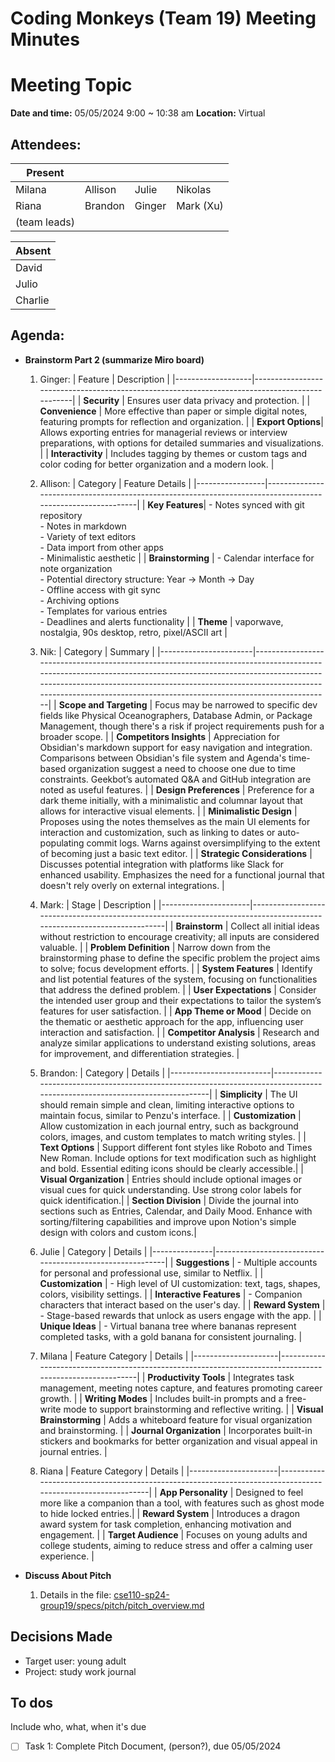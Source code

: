# Coding Monkeys (Team 19) Meeting Minutes
# Meeting Topic

**Date and time:** 05/05/2024 9:00 ~  10:38 am
**Location:** Virtual 

<!-- Note which members are present/absent (our team has 11 people) -->
## Attendees:
| Present      |             |            |            |
| -----------  | ----------- |----------- |----------- |
| Milana       | Allison     | Julie      | Nikolas    |
| Riana        | Brandon     | Ginger     | Mark (Xu)  |
| (team leads) |             |            |            |

<!--If no one is absent you can delete this, else move their names to the table -->
| Absent       |
| -----------  |
| David        |
| Julio        |
| Charlie      |


## Agenda:
* **Brainstorm Part 2 (summarize Miro board)**
  1. Ginger:
     | Feature           | Description                                                                                   |
      |-------------------|-----------------------------------------------------------------------------------------------|
      | **Security**      | Ensures user data privacy and protection.                                                     |
      | **Convenience**   | More effective than paper or simple digital notes, featuring prompts for reflection and organization. |
      | **Export Options**| Allows exporting entries for managerial reviews or interview preparations, with options for detailed summaries and visualizations. |
      | **Interactivity** | Includes tagging by themes or custom tags and color coding for better organization and a modern look. |
  2. Allison: 
      | Category        | Feature Details                                                                                           |
      |-----------------|------------------------------------------------------------------------------------------------------------|
      | **Key Features**| - Notes synced with git repository<br>- Notes in markdown<br>- Variety of text editors<br>- Data import from other apps<br>- Minimalistic aesthetic          |
      | **Brainstorming**  | - Calendar interface for note organization<br>- Potential directory structure: Year -> Month -> Day<br>- Offline access with git sync<br>- Archiving options<br>- Templates for various entries<br>- Deadlines and alerts functionality |
      | **Theme** | vaporwave, nostalgia, 90s desktop, retro, pixel/ASCII art |
  3. Nik:
      | Category              | Summary                                                                                                                                                                                                                                                                                                   |
      |-----------------------|-----------------------------------------------------------------------------------------------------------------------------------------------------------------------------------------------------------------------------------------------------------------------------------------------------------|
      | **Scope and Targeting**   | Focus may be narrowed to specific dev fields like Physical Oceanographers, Database Admin, or Package Management, though there's a risk if project requirements push for a broader scope.                                                                                                                    |
      | **Competitors Insights**  | Appreciation for Obsidian's markdown support for easy navigation and integration. Comparisons between Obsidian's file system and Agenda's time-based organization suggest a need to choose one due to time constraints. Geekbot’s automated Q&A and GitHub integration are noted as useful features.         |
      | **Design Preferences**    | Preference for a dark theme initially, with a minimalistic and columnar layout that allows for interactive visual elements.                                                                                                                                                                                |
      | **Minimalistic Design**   | Proposes using the notes themselves as the main UI elements for interaction and customization, such as linking to dates or auto-populating commit logs. Warns against oversimplifying to the extent of becoming just a basic text editor.                                                                   |
      | **Strategic Considerations** | Discusses potential integration with platforms like Slack for enhanced usability. Emphasizes the need for a functional journal that doesn't rely overly on external integrations.                                                                                                                            |

  4. Mark:
      | Stage                | Description                                                                                                           |
      |----------------------|-----------------------------------------------------------------------------------------------------------------------|
      | **Brainstorm**       | Collect all initial ideas without restriction to encourage creativity; all inputs are considered valuable.            |
      | **Problem Definition** | Narrow down from the brainstorming phase to define the specific problem the project aims to solve; focus development efforts. |
      | **System Features**  | Identify and list potential features of the system, focusing on functionalities that address the defined problem.     |
      | **User Expectations** | Consider the intended user group and their expectations to tailor the system’s features for user satisfaction.       |
      | **App Theme or Mood** | Decide on the thematic or aesthetic approach for the app, influencing user interaction and satisfaction.              |
      | **Competitor Analysis** | Research and analyze similar applications to understand existing solutions, areas for improvement, and differentiation strategies. |

  6. Brandon:
      | Category                | Details                                                                                                                    |
      |-------------------------|----------------------------------------------------------------------------------------------------------------------------|
      | **Simplicity**          | The UI should remain simple and clean, limiting interactive options to maintain focus, similar to Penzu's interface.       |
      | **Customization**       | Allow customization in each journal entry, such as background colors, images, and custom templates to match writing styles. |
      | **Text Options**        | Support different font styles like Roboto and Times New Roman. Include options for text modification such as highlight and bold. Essential editing icons should be clearly accessible.|
      | **Visual Organization** | Entries should include optional images or visual cues for quick understanding. Use strong color labels for quick identification.|
      | **Section Division**    | Divide the journal into sections such as Entries, Calendar, and Daily Mood. Enhance with sorting/filtering capabilities and improve upon Notion's simple design with colors and custom icons.|

  7. Julie
      | Category   | Details                                              |
      |---------------|----------------------------------------------------------|
      | **Suggestions** | - Multiple accounts for personal and professional use, similar to Netflix. |
      | **Customization** | - High level of UI customization: text, tags, shapes, colors, visibility settings. |
      | **Interactive Features** | - Companion characters that interact based on the user's day. |
      | **Reward System** | - Stage-based rewards that unlock as users engage with the app. |
      | **Unique Ideas** | - Virtual banana tree where bananas represent completed tasks, with a gold banana for consistent journaling. |

  8.  Milana
      | Feature Category   | Details                                                                                                 |
      |---------------------|---------------------------------------------------------------------------------------------------------|
      | **Productivity Tools** | Integrates task management, meeting notes capture, and features promoting career growth.                |
      | **Writing Modes**      | Includes built-in prompts and a free-write mode to support brainstorming and reflective writing.        |
      | **Visual Brainstorming** | Adds a whiteboard feature for visual organization and brainstorming.                                    |
      | **Journal Organization** | Incorporates built-in stickers and bookmarks for better organization and visual appeal in journal entries. |
  9.  Riana
      | Feature Category     | Details                                                                                                    |
      |----------------------|------------------------------------------------------------------------------------------------------------|
      | **App Personality**  | Designed to feel more like a companion than a tool, with features such as ghost mode to hide locked entries.|
      | **Reward System**    | Introduces a dragon award system for task completion, enhancing motivation and engagement.                  |
      | **Target Audience**  | Focuses on young adults and college students, aiming to reduce stress and offer a calming user experience.  |

 * **Discuss About Pitch**

   1. Details in the file: [cse110-sp24-group19/specs/pitch/pitch_overview.md](https://github.com/cse110-sp24-group19/cse110-sp24-group19/blob/main/specs/pitch/pitch_overview.md)



## Decisions Made
  * Target user: young adult
  * Project: study work journal

## To dos     
Include who, what, when it's due
- [ ] Task 1: Complete Pitch Document, (person?), due 05/05/2024



